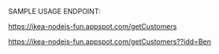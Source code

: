 SAMPLE USAGE ENDPOINT:

https://ikea-nodejs-fun.appspot.com/getCustomers

https://ikea-nodejs-fun.appspot.com/getCustomers??idd=Ben
